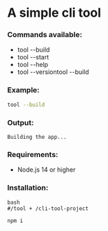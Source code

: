 # A simple cli tool

### Commands available:

- tool --build
- tool --start
- tool --help
- tool --versiontool --build

### Example:

```bash
tool --build
```

### Output:

```
Building the app...
```

### Requirements:

- Node.js 14 or higher

### Installation:

```
bash
#/tool + /cli-tool-project

npm i
```
